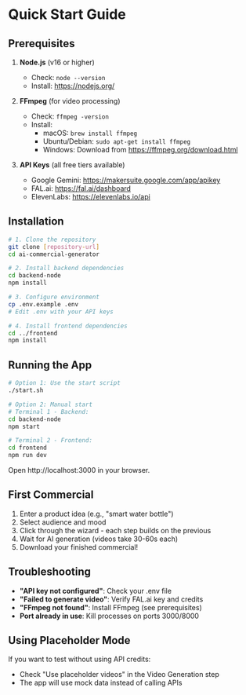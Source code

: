 # Quick Start Guide

## Prerequisites

1. **Node.js** (v16 or higher)
   - Check: `node --version`
   - Install: https://nodejs.org/

2. **FFmpeg** (for video processing)
   - Check: `ffmpeg -version`
   - Install:
     - macOS: `brew install ffmpeg`
     - Ubuntu/Debian: `sudo apt-get install ffmpeg`
     - Windows: Download from https://ffmpeg.org/download.html

3. **API Keys** (all free tiers available)
   - Google Gemini: https://makersuite.google.com/app/apikey
   - FAL.ai: https://fal.ai/dashboard
   - ElevenLabs: https://elevenlabs.io/api

## Installation

```bash
# 1. Clone the repository
git clone [repository-url]
cd ai-commercial-generator

# 2. Install backend dependencies
cd backend-node
npm install

# 3. Configure environment
cp .env.example .env
# Edit .env with your API keys

# 4. Install frontend dependencies
cd ../frontend
npm install
```

## Running the App

```bash
# Option 1: Use the start script
./start.sh

# Option 2: Manual start
# Terminal 1 - Backend:
cd backend-node
npm start

# Terminal 2 - Frontend:
cd frontend
npm run dev
```

Open http://localhost:3000 in your browser.

## First Commercial

1. Enter a product idea (e.g., "smart water bottle")
2. Select audience and mood
3. Click through the wizard - each step builds on the previous
4. Wait for AI generation (videos take 30-60s each)
5. Download your finished commercial!

## Troubleshooting

- **"API key not configured"**: Check your .env file
- **"Failed to generate video"**: Verify FAL.ai key and credits
- **"FFmpeg not found"**: Install FFmpeg (see prerequisites)
- **Port already in use**: Kill processes on ports 3000/8000

## Using Placeholder Mode

If you want to test without using API credits:
- Check "Use placeholder videos" in the Video Generation step
- The app will use mock data instead of calling APIs

